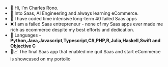 - 👋 Hi, I’m Charles Rono.
- 🌱 Into Saas, AI Engineering and always learning eCommerce.
- 🚀 I have coded time intensive long-term 40 failed Saas apps
- ❌ I am a failed Saas entrepreneur - none of my Saas apps ever made me rich as ecommerce despite my best efforts and dedication.
- 🎯 Languages - **Python,Java,Javascript,Typescript,C#,PHP,R,Julia,Haskell,Swift and Objective C**
- 🚀📈 The final Saas app that enabled me quit Saas and start eCommerce is showcased on my portolio
